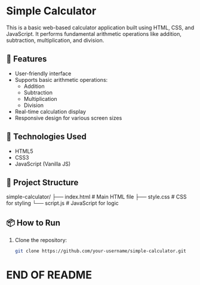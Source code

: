 # Simple Calculator

This is a basic web-based calculator application built using HTML, CSS, and JavaScript. It performs fundamental arithmetic operations like addition, subtraction, multiplication, and division.

## 🔧 Features

- User-friendly interface
- Supports basic arithmetic operations:
  - Addition
  - Subtraction
  - Multiplication
  - Division
- Real-time calculation display
- Responsive design for various screen sizes

## 🚀 Technologies Used

- HTML5
- CSS3
- JavaScript (Vanilla JS)

## 📁 Project Structure

simple-calculator/ ├── index.html # Main HTML file ├── style.css # CSS for styling └── script.js # JavaScript for logic


## 📦 How to Run

1. Clone the repository:
   ```bash
   git clone https://github.com/your-username/simple-calculator.git
# END OF README